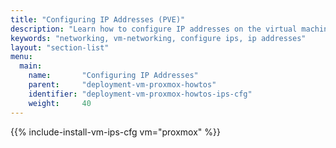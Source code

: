 ```yaml
---
title: "Configuring IP Addresses (PVE)"
description: "Learn how to configure IP addresses on the virtual machines for installation of the Iguazio MLOps Platform."
keywords: "networking, vm-networking, configure ips, ip addresses"
layout: "section-list"
menu:
  main:
    name:       "Configuring IP Addresses"
    parent:     "deployment-vm-proxmox-howtos"
    identifier: "deployment-vm-proxmox-howtos-ips-cfg"
    weight:     40
---
```


{{% include-install-vm-ips-cfg vm="proxmox" %}}

